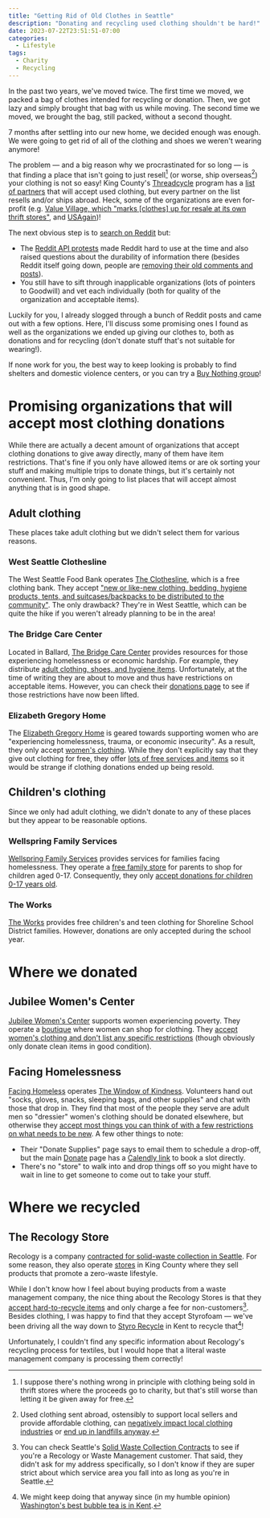 ```yaml
---
title: "Getting Rid of Old Clothes in Seattle"
description: "Donating and recycling used clothing shouldn't be hard!"
date: 2023-07-22T23:51:51-07:00
categories:
  - Lifestyle
tags:
  - Charity
  - Recycling
---
```


In the past two years, we've moved twice. The first time we moved, we packed a bag of clothes intended for recycling or donation. Then, we got lazy and simply brought that bag with us while moving. The second time we moved, we brought the bag, still packed, without a second thought.

7 months after settling into our new home, we decided enough was enough. We were going to get rid of all of the clothing and shoes we weren't wearing anymore!

The problem — and a big reason why we procrastinated for so long — is that finding a place that isn't going to just resell[^0] (or worse, ship overseas[^1]) your clothing is not so easy! King County's [Threadcycle](https://kingcounty.gov/depts/dnrp/solid-waste/programs/ecoconsumer/threadcycle.aspx) program has a [list of partners](https://kingcounty.gov/depts/dnrp/solid-waste/programs/ecoconsumer/threadcycle/threadcycle-locations.aspx) that will accept used clothing, but every partner on the list resells and/or ships abroad. Heck, some of the organizations are even for-profit (e.g. [Value Village, which "marks [clothes] up for resale at its own thrift stores"](https://www.kxly.com/news/charity-or-business-some-consumers-still-confused-by-value-village/article_ffd27ebe-ef7f-11ed-9757-f347e2a2894a.html), and [USAgain](https://www.thetelegraph.com/news/article/Some-confused-about-USAgain-donation-boxes-12649771.php))!

The next obvious step is to [search on Reddit](https://www.google.com/search?q=where+to+donate+clothes+seattle+site%3Areddit.com&oq=where+to+donate+clothes+seattle+site%3Areddit.com) but:
- The [Reddit API protests](https://en.wikipedia.org/wiki/2023_Reddit_API_controversy) made Reddit hard to use at the time and also raised questions about the durability of information there (besides Reddit itself going down, people are [removing their old comments and posts](https://www.reddit.com/r/ModCoord/comments/14m13uf/i_encourage_everyone_to_delete_posts_that_drive/)).
- You still have to sift through inapplicable organizations (lots of pointers to Goodwill) and vet each individually (both for quality of the organization and acceptable items).

Luckily for you, I already slogged through a bunch of Reddit posts and came out with a few options. Here, I'll discuss some promising ones I found as well as the organizations we ended up giving our clothes to, both as donations and for recycling (don't donate stuff that's not suitable for wearing!).

If none work for you, the best way to keep looking is probably to find shelters and domestic violence centers, or you can try a [Buy Nothing group](https://buynothingproject.org/)!

# Promising organizations that will accept most clothing donations
While there are actually a decent amount of organizations that accept clothing donations to give away directly, many of them have item restrictions. That's fine if you only have allowed items or are ok sorting your stuff and making multiple trips to donate things, but it's certainly not convenient. Thus, I'm only going to list places that will accept almost anything that is in good shape.

## Adult clothing
These places take adult clothing but we didn't select them for various reasons.

### West Seattle Clothesline
The West Seattle Food Bank operates [The Clothesline](https://westseattlefoodbank.org/clothesline/), which is a free clothing bank. They accept ["new or like-new clothing, bedding, hygiene products, tents, and suitcases/backpacks to be distributed to the community"](https://westseattlefoodbank.org/donate-clothing/). The only drawback? They're in West Seattle, which can be quite the hike if you weren't already planning to be in the area!

### The Bridge Care Center
Located in Ballard, [The Bridge Care Center](https://www.bridgecarecenter.org/) provides resources for those experiencing homelessness or economic hardship. For example, they distribute [adult clothing, shoes, and hygiene items](https://www.bridgecarecenter.org/services). Unfortunately, at the time of writing they are about to move and thus have restrictions on acceptable items. However, you can check their [donations page](https://www.bridgecarecenter.org/donate) to see if those restrictions have now been lifted.

### Elizabeth Gregory Home
The [Elizabeth Gregory Home](https://eghseattle.org/) is geared towards supporting women who are "experiencing homelessness, trauma, or economic insecurity". As a result, they only accept [women's clothing](https://eghseattle.org/donate-items/). While they don't explicitly say that they give out clothing for free, they offer [lots of free services and items](https://eghseattle.org/programs/) so it would be strange if clothing donations ended up being resold.

## Children's clothing
Since we only had adult clothing, we didn't donate to any of these places but they appear to be reasonable options.

### Wellspring Family Services
[Wellspring Family Services](https://wellspringfs.org/) provides services for families facing homelessness. They operate a [free family store](https://wellspringfs.org/services/family-store/) for parents to shop for children aged 0-17. Consequently, they only [accept donations for children 0-17 years old](https://wellspringfs.org/wp-content/uploads/2022/01/Wellspring-Family-Store-Donation-Information-Updated-1.28.2022.pdf).

### The Works
[The Works](https://www.shorelinepta.org/the-works.html) provides free children's and teen clothing for Shoreline School District families. However, donations are only accepted during the school year.

# Where we donated
## Jubilee Women's Center
[Jubilee Women's Center](https://jwcenter.org/) supports women experiencing poverty. They operate a [boutique](https://jwcenter.org/holistic-program/#community) where women can shop for clothing. They [accept women's clothing and don't list any specific restrictions](https://jwcenter.org/donate/) (though obviously only donate clean items in good condition).

## Facing Homelessness
[Facing Homeless](https://facinghomelessness.org/) operates [The Window of Kindness](https://facinghomelessness.org/programs). Volunteers hand out "socks, gloves, snacks, sleeping bags, and other supplies" and chat with those that drop in. They find that most of the people they serve are adult men so "dressier" women's clothing should be donated elsewhere, but otherwise they [accept most things you can think of with a few restrictions on what needs to be new](https://facinghomelessness.org/donate-supplies). A few other things to note:
- Their "Donate Supplies" page says to email them to schedule a drop-off, but the main [Donate](https://facinghomelessness.org/donate) page has a [Calendly link](https://calendly.com/karina-fh/drop-off-donations-to-facing-homelessness) to book a slot directly.
- There's no "store" to walk into and drop things off so you might have to wait in line to get someone to come out to take your stuff.

# Where we recycled
## The Recology Store
Recology is a company [contracted for solid-waste collection in Seattle](https://www.seattletimes.com/seattle-news/politics/seattle-to-ink-850m-in-new-trash-collection-contracts/). For some reason, they also operate [stores](https://www.recology.com/recology-king-county/seattle/recology-store/) in King County where they sell products that promote a zero-waste lifestyle.

While I don't know how I feel about buying products from a waste management company, the nice thing about the Recology Stores is that they [accept hard-to-recycle items](https://www.recology.com/wp-content/uploads/2022/08/RKC_RecologyStores_Updated_Flyer_ForWeb.pdf) and only charge a fee for non-customers[^2]. Besides clothing, I was happy to find that they accept Styrofoam — we've been driving all the way down to [Styro Recycle](https://styrorecycle.com/) in Kent to recycle that[^3]!

Unfortunately, I couldn't find any specific information about Recology's recycling process for textiles, but I would hope that a literal waste management company is processing them correctly!

<!--- Footnotes -->
[^0]: I suppose there's nothing wrong in principle with clothing being sold in thrift stores where the proceeds go to charity, but that's still worse than letting it be given away for free.

[^1]: Used clothing sent abroad, ostensibly to support local sellers and provide affordable clothing, can [negatively impact local clothing industries](https://link.springer.com/chapter/10.1007/978-3-031-28839-5_108#Sec3) or [end up in landfills anyway](https://gizmodo.com/clothing-pile-chile-atacama-desert-satellite-image-1850443019).

[^2]: You can check Seattle's [Solid Waste Collection Contracts](https://www.seattle.gov/utilities/about/contracts) to see if you're a Recology or Waste Management customer. That said, they didn't ask for my address specifically, so I don't know if they are super strict about which service area you fall into as long as you're in Seattle.

[^3]: We might keep doing that anyway since (in my humble opinion) [Washington's best bubble tea is in Kent](https://missbobakent.com/).
